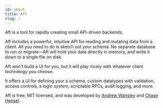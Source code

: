 ```yaml
---
id: about
title: Aft
slug: /
---
```


Aft is a tool for rapidly creating small API-driven backends.

Aft includes a powerful, intuitive API for reading and mutating data from a client. All you need to do is sketch out your schema. No separate database to run or migrate—Aft will hold your data directly in memory, and write it down to a single file on disk.

Aft won't build a UI for you, but it will play nicely with whatever client technology you choose. 

It offers a UI for defining your a schema, custom datatypes with validation, access controls, a login system, scriptable RPCs, audit logging, and more.

Aft is free, MIT licensed, and was developed by [Andrew Wansley](https://twitter.com/awans) and [Chase Hensel](https://www.linkedin.com/in/chasehensel/).

